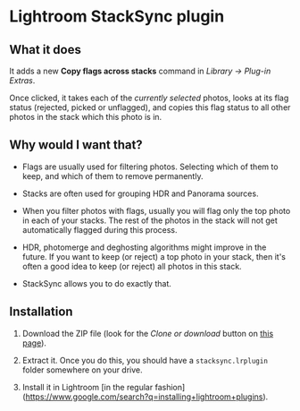 Lightroom StackSync plugin
==========================

## What it does

It adds a new **Copy flags across stacks** command in *Library -> Plug-in
Extras*.

Once clicked, it takes each of the *currently selected* photos, looks at its
flag status (rejected, picked or unflagged), and copies this flag status to all
other photos in the stack which this photo is in.

## Why would I want that?

* Flags are usually used for filtering photos. Selecting which of them to keep,
  and which of them to remove permanently.

* Stacks are often used for grouping HDR and Panorama sources.

* When you filter photos with flags, usually you will flag only the top photo
  in each of your stacks. The rest of the photos in the stack will not get
  automatically flagged during this process.

* HDR, photomerge and deghosting algorithms might improve in the future. If you
  want to keep (or reject) a top photo in your stack, then it's often
  a good idea to keep (or reject) all photos in this stack.

* StackSync allows you to do exactly that.

## Installation

1. Download the ZIP file (look for the *Clone or download* button on
   [this page](https://github.com/wrygiel/stacksync.lrplugin)).

2. Extract it. Once you do this, you should have a `stacksync.lrplugin` folder
   somewhere on your drive.

3. Install it in Lightroom [in the regular fashion]
   (https://www.google.com/search?q=installing+lightroom+plugins).
